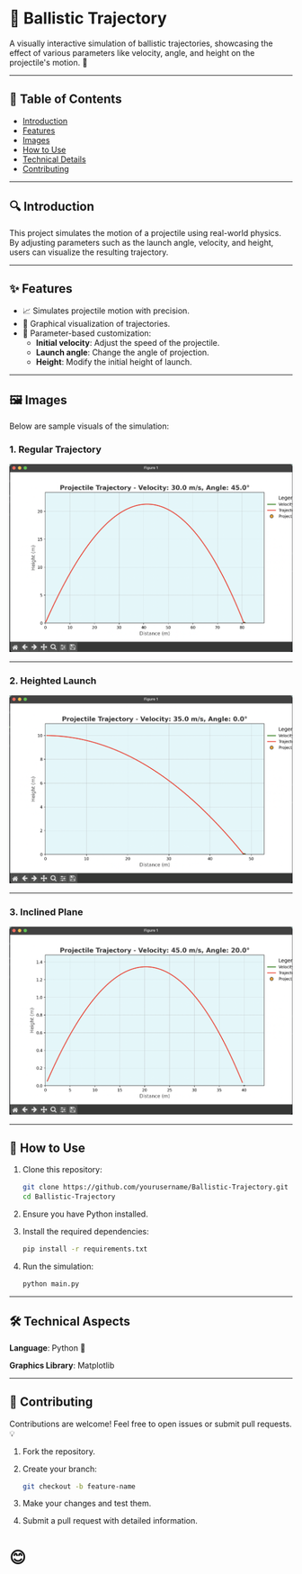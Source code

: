# 🎯 Ballistic Trajectory

A visually interactive simulation of ballistic trajectories, showcasing the effect of various parameters like velocity, angle, and height on the projectile's motion. 🚀

---

## 📜 Table of Contents
- [Introduction](#introduction)
- [Features](#features)
- [Images](#images)
- [How to Use](#how-to-use)
- [Technical Details](#technical-details)
- [Contributing](#contributing)


---

## 🔍 Introduction
This project simulates the motion of a projectile using real-world physics. By adjusting parameters such as the launch angle, velocity, and height, users can visualize the resulting trajectory.

---

## ✨ Features
- 📈 Simulates projectile motion with precision.
- 🎨 Graphical visualization of trajectories.
- 🧮 Parameter-based customization:
  - **Initial velocity**: Adjust the speed of the projectile.
  - **Launch angle**: Change the angle of projection.
  - **Height**: Modify the initial height of launch.

---

## 🖼️ Images
Below are sample visuals of the simulation:

### 1. Regular Trajectory
![Regular Trajectory](./images/normal.png)

---

### 2. Heighted Launch
![Heighted Launch](./images/heighted.png)

---

### 3. Inclined Plane
![Inclined Plane](./images/incline.png)

---

## 🚀 How to Use
1. Clone this repository:
   ```bash
   git clone https://github.com/yourusername/Ballistic-Trajectory.git
   cd Ballistic-Trajectory
   
2. Ensure you have Python installed.

3. Install the required dependencies:
    ```bash
    pip install -r requirements.txt
    
4. Run the simulation:
    ```bash
    python main.py
    
---

## 🛠️ Technical Aspects
**Language**: Python 🐍

**Graphics Library**: Matplotlib

---

## 🤝 Contributing
Contributions are welcome! Feel free to open issues or submit pull requests. 💡

1. Fork the repository.


2. Create your branch:
    ```bash
    git checkout -b feature-name

3. Make your changes and test them.
4. Submit a pull request with detailed information.



# 😊
    
    
    
